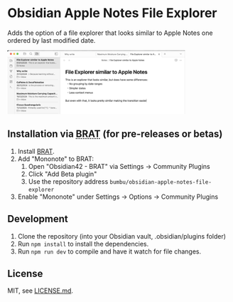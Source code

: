 # Obsidian Apple Notes File Explorer

Adds the option of a file explorer that looks similar to Apple Notes one ordered by last modified date.

<img src="assets/obsidian-apple-notes-file-explorer.png" alt="File Explorer demo" width="400" />

## Installation via <abbr title="Beta Reviewers Auto-update Tester">BRAT</abbr> (for pre-releases or betas)

1. Install [BRAT](https://github.com/TfTHacker/obsidian42-brat).
2. Add "Mononote" to BRAT:
   1. Open "Obsidian42 - BRAT" via Settings → Community Plugins
   2. Click "Add Beta plugin"
   3. Use the repository address `bumbu/obsidian-apple-notes-file-explorer`
3. Enable "Mononote" under Settings → Options → Community Plugins

## Development

1. Clone the repository (into your Obsidian vault, .obsidian/plugins folder)
2. Run `npm install` to install the dependencies.
3. Run `npm run dev` to compile and have it watch for file changes.

## License

MIT, see [LICENSE.md](LICENSE.md).
